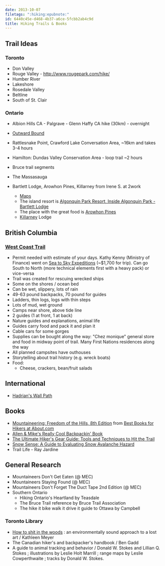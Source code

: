 ```yaml
---
date: 2013-10-07
filetags: ":hiking:epubnote:"
id: 6440c45e-d468-4b37-a6ce-5fcbb2ab4c9d
title: Hiking Trails & Books
---
```


## Trail Ideas

### Toronto

- Don Valley
- Rouge Valley - <http://www.rougepark.com/hike/>
- Humber River
- Lakeshore
- Rosedale Valley
- Beltline
- South of St. Clair

### Ontario

- Albion Hills CA - Palgrave - Glenn Haffy CA hike (30km) - overnight

- [Outward Bound](http://www.outwardbound.ca/)

- Rattlesnake Point, Crawford Lake Conversation Area, ~16km and takes
  3-4 hours

- Hamilton: Dundas Valley Conservation Area - loop trail ~2 hours

- Bruce trail segments

- The Massasauga

- Bartlett Lodge, Arowhon Pines, Killarney from Irene S. at 2work

  - [Maps](http://algonquinoutfitters.com/maps/hiking-maps/)
  - The island resort is [Algonquin Park Resort, Inside Algonquin Park -
    Bartlett Lodge](https://bartlettlodge.com/)
  - The place with the great food is [Arowhon
    Pines](http://arowhonpines.ca/)
  - [Killarney](http://www.killarneylodge.com/) Lodge

## British Columbia

### [West Coast Trail](http://en.wikipedia.md/wiki/West_Coast_Trail)

- Permit needed with estimate of your days. Kathy Kenny (Ministry of
  Finance) went on [Sea to Sky
  Expeditions](http://www.seatoskyexpeditions.com/) (~\$1,700 for trip).
  Can go South to North (more technical elements first with a heavy
  pack) or vice-versa
- Trail was created for rescuing wrecked ships
- Some on the shores / ocean bed
- Can be wet, slippery, lots of rain
- 49-63 pound backpacks, 70 pound for guides
- Ladders, thin logs, logs with thin steps
- Lots of mud, wet ground
- Camps near shore, above tide line
- 2 guides (1 at front, 1 at back)
- Nature guides and explanations, animal life
- Guides carry food and pack it and plan it
- Cable cars for some gorges
- Supplies can be bought along the way: "Chez monique" general store and
  food in midway point of trail. Many First Nations residences along the
  way
- All planned campsites have outhouses
- Storytelling about trail history (e.g. wreck boats)
- Food:
  - Cheese, crackers, bean/fruit salads

## International

- [Hadrian's Wall
  Path](https://en.wikipedia.md/wiki/Hadrian%27s_Wall_Path)

## Books

- [Mountaineering: Freedom of the Hills, 8th
  Edition](http://www.mountaineersbooks.md/productdetails.cfm?SKU=51377)
  from [Best Books for Hikers at
  About.com](http://hiking.about.com/od/essential-gear-for-hiking/tp/The-Best-Books-For-Hikers.htm)
- [Allen & Mike's Really Cool Backpackin'
  Book](http://www.amazon.ca/Allen-Mikes-Really-Cool-Backpackin/dp/1560449128)
- [The Ultimate Hiker's Gear Guide: Tools and Techniques to Hit the
  Trail](http://www.amazon.ca/Ultimate-Hikers-Gear-Guide-Techniques/dp/1426209207/ref=sr_1_1?ie=UTF8&qid=1378585453&sr=8-1&keywords=The+Ultimate+Hiker%27s+Gear+Guide%3A+Tools+and+Techniques+to+Hit+the+Trail)
- [Snow Sense: A Guide to Evaluating Snow Avalanche
  Hazard](http://erclk.about.com/?zi=21/3Lut)
- Trail Life - Ray Jardine

## General Research

- Mountaineers Don't Get Eaten (@ MEC)
- Mountaineers Staying Found (@ MEC)
- Mountaineers Don't Forget The Duct Tape 2nd Edition (@ MEC)
- Southern Ontario
  - Hiking Ontario's Heartland by Teasdale
  - The Bruce Trail reference by Bruce Trail Association
  - The hike it bike walk it drive it guide to Ottawa by Campbell

### Toronto Library

- [How to shit in the
  woods](https://www.torontopubliclibrary.ca/detail.jsp?Entt=RDM3885340&R=3885340)
  : an environmentally sound approach to a lost art / Kathleen Meyer
- The Canadian hiker's and backpacker's handbook / Ben Gadd
- A guide to animal tracking and behavior / Donald W. Stokes and
  Lillian Q. Stokes ; illustrations by Leslie Holt Marrill ; range maps
  by Leslie Cowperthwaite ; tracks by Donald W. Stokes.
